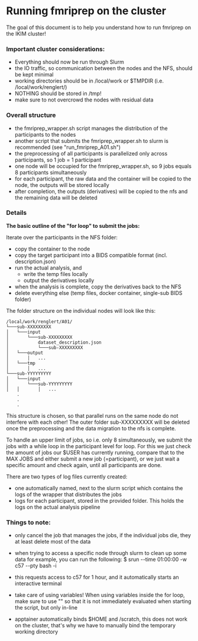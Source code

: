 # Running fmriprep on the cluster
The goal of this document is to help you understand how to run fmriprep on the IKIM cluster!

### Important cluster considerations:
- Everything should now be run through Slurm
- the IO traffic, so communication between the nodes and the NFS, should be kept minimal
- working directories should be in /local/work or $TMPDIR (i.e. /local/work/renglert/)
- NOTHING should be stored in /tmp!
- make sure to not overcrowd the nodes with residual data

### Overall structure
- the fmriprep_wrapper.sh script manages the distribution of the participants to the nodes
- another script that submits the fmriprep_wrapper.sh to slurm is recommended (see "run_fmriprep_A01.sh")
- the preprocessing of all participants is parallelized only across participants, so 1 job = 1 participant
- one node will be occupied for the fmriprep_wrapper.sh, so 9 jobs equals 8 participants simultaneously
- for each participant, the raw data and the container will be copied to the node, the outputs will be stored locally
- after completion, the outputs (derivatives) will be copied to the nfs and the remaining data will be deleted

### Details
**The basic outline of the "for loop" to submit the jobs:**

Iterate over the participants in the NFS folder:
- copy the container to the node
- copy the target participant into a BIDS compatible format (incl. description.json)
- run the actual analysis, and
    - write the temp files locally
    - output the derivatives locally
- when the analysis is complete, copy the derivatives back to the NFS
- delete everything else (temp files, docker container, single-sub BIDS folder)

The folder structure on the individual nodes will look like this:
```
/local/work/renglert/A01/
└───sub-XXXXXXXXX
│   └───input
│       └───sub-XXXXXXXXX
│           dataset_description.json
│           └───sub-XXXXXXXXX
│   └───output
│       │   ...
│   └───tmp
│       │   ...
└───sub-YYYYYYYYY
│   └───input
│       └───sub-YYYYYYYYY
│   │       │   ...
    .
    .
    .
```
This structure is chosen, so that parallel runs on the same node do not interfere with each other! The outer folder
sub-XXXXXXXXX will be deleted once the preprocessing and the data migration to the nfs is complete.

To handle an upper limit of jobs, so i.e. only 8 simultaneously, we submit the jobs with a while loop in the
participant level for loop. For this we just check the amount of jobs our $USER has currently running, compare that
to the MAX JOBS and either submit a new job (=participant), or we just wait a specific amount and check again, until
all participants are done.

There are two types of log files currently created:
- one automatically named, next to the slurm script which contains the logs of the wrapper that distributes the jobs
- logs for each participant, stored in the provided folder. This holds the logs on the actual analysis pipeline


### Things to note:
- only cancel the job that manages the jobs, if the individual jobs die, they at least delete most of the data

- when trying to access a specific node through slurm to clean up some data for example, you can run the following:
$ srun --time 01:00:00 -w c57 --pty bash -i
- this requests access to c57 for 1 hour, and it automatically starts an interactive terminal

- take care of using variables! When using variables inside the for loop, make sure to use "\" so that it is not
immediately evaluated when starting the script, but only in-line

- apptainer automatically binds $HOME and /scratch, this does not work on the cluster, that's why we have to manually
bind the temporary working directory
